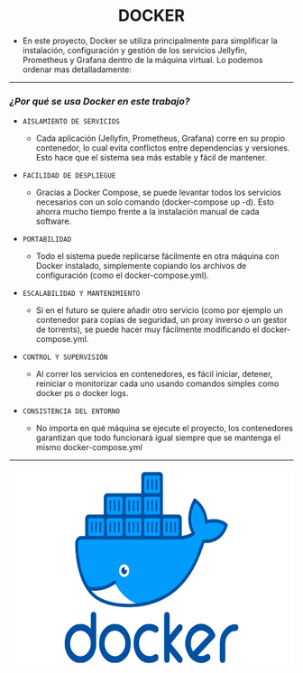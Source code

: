 <h1 align="center">DOCKER</h1>

- En este proyecto, Docker se utiliza principalmente para simplificar la instalación, configuración y gestión de los servicios Jellyfin, Prometheus y Grafana dentro de la máquina virtual. Lo podemos ordenar mas detalladamente:

---

### *¿Por qué se usa Docker en este trabajo?*

- `AISLAMIENTO DE SERVICIOS`
    - Cada aplicación (Jellyfin, Prometheus, Grafana) corre en su propio contenedor, lo cual evita conflictos entre dependencias y versiones. Esto hace que el sistema sea más estable y fácil de mantener.

- `FACILIDAD DE DESPLIEGUE`
    - Gracias a Docker Compose, se puede levantar todos los servicios necesarios con un solo comando (docker-compose up -d). Esto ahorra mucho tiempo frente a la instalación manual de cada software.

- `PORTABILIDAD`
    - Todo el sistema puede replicarse fácilmente en otra máquina con Docker instalado, simplemente copiando los archivos de configuración (como el docker-compose.yml).

- `ESCALABILIDAD Y MANTENIMIENTO`
    - Si en el futuro se quiere añadir otro servicio (como por ejemplo un contenedor para copias de seguridad, un proxy inverso o un gestor de torrents), se puede hacer muy fácilmente modificando el docker-compose.yml.

- `CONTROL Y SUPERVISIÓN`
    - Al correr los servicios en contenedores, es fácil iniciar, detener, reiniciar o monitorizar cada uno usando comandos simples como docker ps o docker logs.

- `CONSISTENCIA DEL ENTORNO`
    - No importa en qué máquina se ejecute el proyecto, los contenedores garantizan que todo funcionará igual siempre que se mantenga el mismo docker-compose.yml

---

<p align="center">
  <img src="/MainFolder/img/docker.png" alt="DOCKER" width="700" height="350">
</p>

